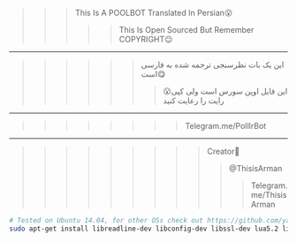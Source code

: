 >>>This Is A POOLBOT Translated In Persian😮
>>>>>This Is Open Sourced But Remember COPYRIGHT😉
----------------------------------------------------------------------------------------------------
>>>>>>این یک بات نظرسنجی ترجمه شده به فارسی است😋
>>>>>>>😮این فایل اوپن سورس است ولی کپی رایت را رعایت کنید
----------------------------------------------------------------------------------------------------
>>>>>>>>Telegram.me/PollIrBot
----------------------------------------------------------------------------------------------------
>>>>>>>>>Creator🔽
>>>>>>>>>>@ThisisArman 
>>>>>>>>>>>Telegram.me/ThisisArman 
```bash
# Tested on Ubuntu 14.04, for other OSs check out https://github.com/yagop/telegram-bot/wiki/Installation
sudo apt-get install libreadline-dev libconfig-dev libssl-dev lua5.2 liblua5.2-dev libevent-dev make unzip git redis-server g++ libjansson-dev libpython-dev expat libexpat1-dev
```
>>>>>>>>>>>>>>>>
